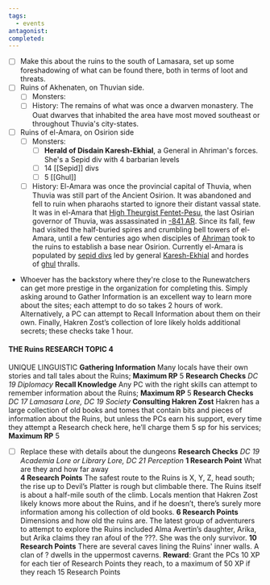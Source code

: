 ```yaml
---
tags:
  - events
antagonist: 
completed:
---
```


- [ ] Make this about the ruins to the south of Lamasara, set up some foreshadowing of what can be found there, both in terms of loot and threats.
- [ ] Ruins of Akhenaten, on Thuvian side. 
	- [ ] Monsters: 
	- [ ] History: The remains of what was once a dwarven monastery. The Ouat dwarves that inhabited the area have most moved southeast or throughout Thuvia's city-states.
- [ ] Ruins of el-Amara, on Osirion side 
	- [ ] Monsters: 
		- [ ] **Herald of Disdain Karesh-Ekhial**, a General in Ahriman's forces. She's a Sepid div with 4 barbarian levels 
		- [ ] 14 [[Sepid]] divs
		- [ ] 5 [[Ghul]]
	- [ ]  History: El-Amara was once the provincial capital of Thuvia, when Thuvia was still part of the Ancient Osirion. It was abandoned and fell to ruin when pharaohs started to ignore their distant vassal state. It was in el-Amara that [High Theurgist Fentet-Pesu](https://pathfinderwiki.com/wiki/Fentet-Pesu "Fentet-Pesu"), the last Osirian governor of Thuvia, was assassinated in [-841 AR](https://pathfinderwiki.com/wiki/-841_AR "-841 AR"). Since its fall, few had visited the half-buried spires and crumbling bell towers of el-Amara, until a few centuries ago when disciples of [Ahriman](https://pathfinderwiki.com/wiki/Ahriman "Ahriman") took to the ruins to establish a base near Osirion. Currently el-Amara is populated by [sepid divs](https://pathfinderwiki.com/wiki/Sepid "Sepid") led by general [Karesh-Ekhial](https://pathfinderwiki.com/wiki/Karesh-Ekhial "Karesh-Ekhial") and hordes of [ghul](https://pathfinderwiki.com/wiki/Ghul "Ghul") thralls.
- Whoever has the backstory where they're close to the Runewatchers can get more prestige in the organization for completing this.
Simply asking around to Gather Information is an excellent way to learn more about the sites; each attempt to do so takes 2 hours of work. Alternatively, a PC can attempt to Recall Information about them on their own. Finally, Hakren Zost’s collection of lore likely holds additional secrets; these checks take 1 hour. 
#### THE Ruins RESEARCH TOPIC 4 
UNIQUE LINGUISTIC 
**Gathering Information** Many locals have their own stories and tall tales about the Ruins; **Maximum RP** 5 
**Research Checks** *DC 19 Diplomacy* 
**Recall Knowledge** Any PC with the right skills can attempt to remember information about the Ruins; **Maximum RP** 5 
**Research Checks** *DC 17 Lamasara Lore, DC 19 Society* 
**Consulting Hakren Zost** Hakren has a large collection of old books and tomes that contain bits and pieces of information about the Ruins, but unless the PCs earn his support, every time they attempt a Research check here, he’ll charge them 5 sp for his services; **Maximum RP** 5 
- [ ] Replace these with details about the dungeons
**Research Checks** *DC 19 Academia Lore or Library Lore, DC 21 Perception* 
	**1 Research Point** What are they and how far away  
	**4 Research Points** The safest route to the Ruins is X, Y, Z, head south; the rise up to Devil’s Platter is rough but climbable there. The Ruins itself is about a half-mile south of the climb. Locals mention that Hakren Zost likely knows more about the Ruins, and if he doesn’t, there’s surely more information among his collection of old books. 
	**6 Research Points** Dimensions and how old the ruins are. The latest group of adventurers to attempt to explore the Ruins included Alma Avertin’s daughter, Arika, but Arika claims they ran afoul of the ???. She was the only survivor. 
	**10 Research Points** There are several caves lining the Ruins' inner walls. A clan of ? dwells in the uppermost caverns.
**Reward**: Grant the PCs 10 XP for each tier of Research Points they reach, to a maximum of 50 XP if they reach 15 Research Points